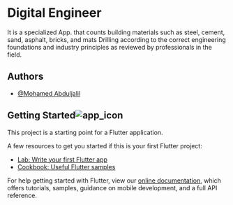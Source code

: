 # Digital Engineer

It is a specialized App. that counts building materials such as steel, cement, sand, asphalt, bricks, and mats Drilling according to the correct engineering foundations and industry principles as reviewed by professionals in the field.


## Authors

- [@Mohamed Abduljalil](https://github.com/Abduljalil2020)


## Getting Started![app_icon](https://user-images.githubusercontent.com/58517448/170734396-573730fa-564e-4763-a01e-9462ca6b90d1.png)


This project is a starting point for a Flutter application.

A few resources to get you started if this is your first Flutter project:

- [Lab: Write your first Flutter app](https://flutter.dev/docs/get-started/codelab)
- [Cookbook: Useful Flutter samples](https://flutter.dev/docs/cookbook)

For help getting started with Flutter, view our
[online documentation](https://flutter.dev/docs), which offers tutorials, samples, guidance on
mobile development, and a full API reference.
